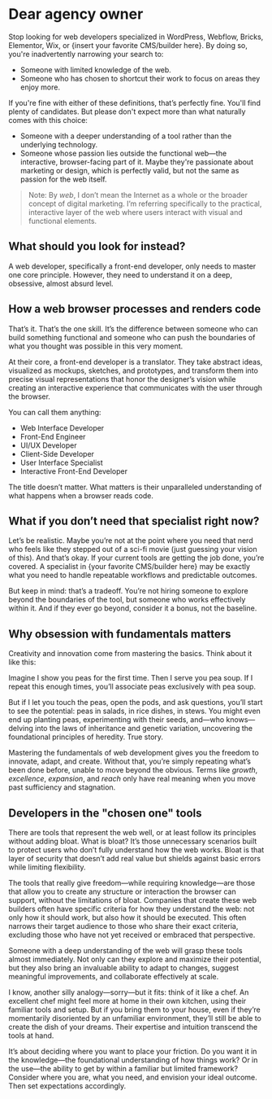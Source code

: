 # Dear agency owner

Stop looking for web developers specialized in WordPress, Webflow, Bricks, Elementor, Wix, or {insert your favorite CMS/builder here}. By doing so, you're inadvertently narrowing your search to:

- Someone with limited knowledge of the web.  
- Someone who has chosen to shortcut their work to focus on areas they enjoy more.

If you're fine with either of these definitions, that’s perfectly fine. You'll find plenty of candidates. But please don't expect more than what naturally comes with this choice:

- Someone with a deeper understanding of a tool rather than the underlying technology.  
- Someone whose passion lies outside the functional web—the interactive, browser-facing part of it. Maybe they're passionate about marketing or design, which is perfectly valid, but not the same as passion for the web itself.

> Note: By *web*, I don’t mean the Internet as a whole or the broader concept of digital marketing. I’m referring specifically to the practical, interactive layer of the web where users interact with visual and functional elements.

## What should you look for instead?

A web developer, specifically a front-end developer, only needs to master one core principle. However, they need to understand it on a deep, obsessive, almost absurd level.

## How a web browser processes and renders code

That’s it. That’s the one skill. It’s the difference between someone who can build something functional and someone who can push the boundaries of what you thought was possible in this very moment.

At their core, a front-end developer is a translator. They take abstract ideas, visualized as mockups, sketches, and prototypes, and transform them into precise visual representations that honor the designer’s vision while creating an interactive experience that communicates with the user through the browser.

You can call them anything: 

- Web Interface Developer
- Front-End Engineer
- UI/UX Developer
- Client-Side Developer
- User Interface Specialist
- Interactive Front-End Developer

The title doesn’t matter. What matters is their unparalleled understanding of what happens when a browser reads code.

## What if you don’t need that specialist right now?

Let’s be realistic. Maybe you’re not at the point where you need that nerd who feels like they stepped out of a sci-fi movie (just guessing your vision of this). And that’s okay. If your current tools are getting the job done, you’re covered. A specialist in {your favorite CMS/builder here} may be exactly what you need to handle repeatable workflows and predictable outcomes.  

But keep in mind: that’s a tradeoff. You’re not hiring someone to explore beyond the boundaries of the tool, but someone who works effectively within it. And if they ever go beyond, consider it a bonus, not the baseline.  

## Why obsession with fundamentals matters

Creativity and innovation come from mastering the basics. Think about it like this:  

Imagine I show you peas for the first time. Then I serve you pea soup. If I repeat this enough times, you’ll associate peas exclusively with pea soup.  

But if I let you touch the peas, open the pods, and ask questions, you’ll start to see the potential: peas in salads, in rice dishes, in stews. You might even end up planting peas, experimenting with their seeds, and—who knows—delving into the laws of inheritance and genetic variation, uncovering the foundational principles of heredity. True story.

Mastering the fundamentals of web development gives you the freedom to innovate, adapt, and create. Without that, you’re simply repeating what’s been done before, unable to move beyond the obvious. Terms like _growth_, _excellence_, _expansion_, and _reach_ only have real meaning when you move past sufficiency and stagnation.

## Developers in the "chosen one" tools

There are tools that represent the web well, or at least follow its principles without adding bloat. What is bloat? It’s those unnecessary scenarios built to protect users who don’t fully understand how the web works. Bloat is that layer of security that doesn’t add real value but shields against basic errors while limiting flexibility.

The tools that really give freedom—while requiring knowledge—are those that allow you to create any structure or interaction the browser can support, without the limitations of bloat. Companies that create these web builders often have specific criteria for how they understand the web: not only how it should work, but also how it should be executed. This often narrows their target audience to those who share their exact criteria, excluding those who have not yet received or embraced that perspective.

Someone with a deep understanding of the web will grasp these tools almost immediately. Not only can they explore and maximize their potential, but they also bring an invaluable ability to adapt to changes, suggest meaningful improvements, and collaborate effectively at scale.

I know, another silly analogy—sorry—but it fits: think of it like a chef. An excellent chef might feel more at home in their own kitchen, using their familiar tools and setup. But if you bring them to your house, even if they’re momentarily disoriented by an unfamiliar environment, they’ll still be able to create the dish of your dreams. Their expertise and intuition transcend the tools at hand.

It’s about deciding where you want to place your friction. Do you want it in the knowledge—the foundational understanding of how things work? Or in the use—the ability to get by within a familiar but limited framework? Consider where you are, what you need, and envision your ideal outcome. Then set expectations accordingly.